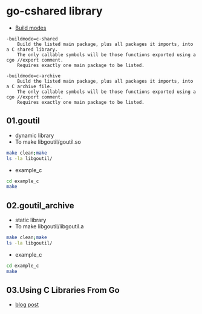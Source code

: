 # go-cshared library

- [Build modes](https://golang.org/cmd/go/#hdr-Build_modes)

```
-buildmode=c-shared
	Build the listed main package, plus all packages it imports, into a C shared library. 
    The only callable symbols will be those functions exported using a cgo //export comment.
	Requires exactly one main package to be listed.

-buildmode=c-archive
	Build the listed main package, plus all packages it imports, into a C archive file. 
    The only callable symbols will be those functions exported using a cgo //export comment.
    Requires exactly one main package to be listed.
```


## 01.goutil

- dynamic library
- To make libgoutil/goutil.so

```sh
make clean;make
ls -la libgoutil/
```

- example_c

```sh
cd example_c
make
```

## 02.goutil_archive

- static library
- To make libgoutil/libgoutil.a

```sh
make clean;make
ls -la libgoutil/
```

- example_c

```sh
cd example_c
make
```

## 03.Using C Libraries From Go

- [blog post](https://www.thegoldfish.org/2019/04/using-c-libraries-from-go/)
